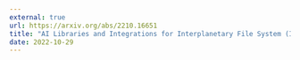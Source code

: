 ```yaml
---
external: true
url: https://arxiv.org/abs/2210.16651
title: "AI Libraries and Integrations for Interplanetary File System (IPFS)"
date: 2022-10-29
---
```


